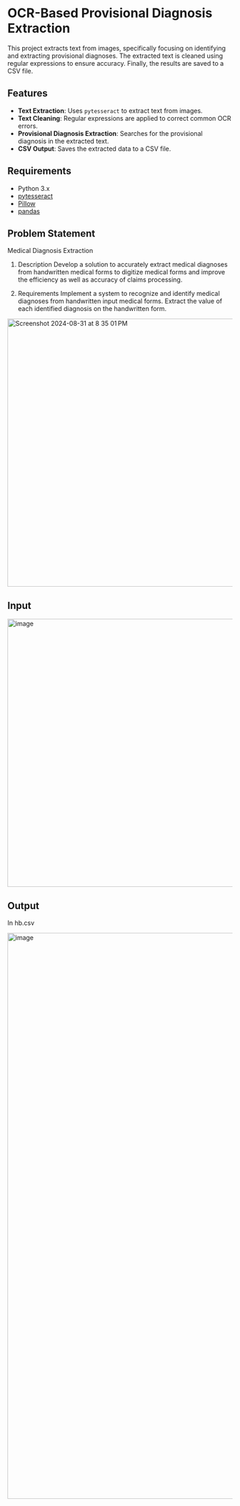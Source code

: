 # OCR-Based Provisional Diagnosis Extraction

This project extracts text from images, specifically focusing on identifying and extracting provisional diagnoses. The extracted text is cleaned using regular expressions to ensure accuracy. Finally, the results are saved to a CSV file.

## Features

- **Text Extraction**: Uses `pytesseract` to extract text from images.
- **Text Cleaning**: Regular expressions are applied to correct common OCR errors.
- **Provisional Diagnosis Extraction**: Searches for the provisional diagnosis in the extracted text.
- **CSV Output**: Saves the extracted data to a CSV file.

## Requirements

- Python 3.x
- [pytesseract](https://pypi.org/project/pytesseract/)
- [Pillow](https://pypi.org/project/Pillow/)
- [pandas](https://pypi.org/project/pandas/)


## Problem Statement

Medical Diagnosis Extraction
1. Description
Develop a solution to accurately extract medical diagnoses from handwritten medical forms to digitize medical forms and improve the efficiency as well as accuracy of claims processing.

2. Requirements
Implement a system to recognize and identify medical diagnoses from handwritten input medical forms.
Extract the value of each identified diagnosis on the handwritten form.

<img width="600" alt="Screenshot 2024-08-31 at 8 35 01 PM" src="https://github.com/user-attachments/assets/de5f95c6-2244-47e5-8441-e48db07602f3">

## Input
<img width="600" alt="image" src="https://github.com/user-attachments/assets/cc9b36ca-5c50-4771-9378-164688af8883">

## Output
In hb.csv

<img width="1267" alt="image" src="https://github.com/user-attachments/assets/6dbb15bf-918b-4eb9-ae7c-aa7c8dd1aa24">

